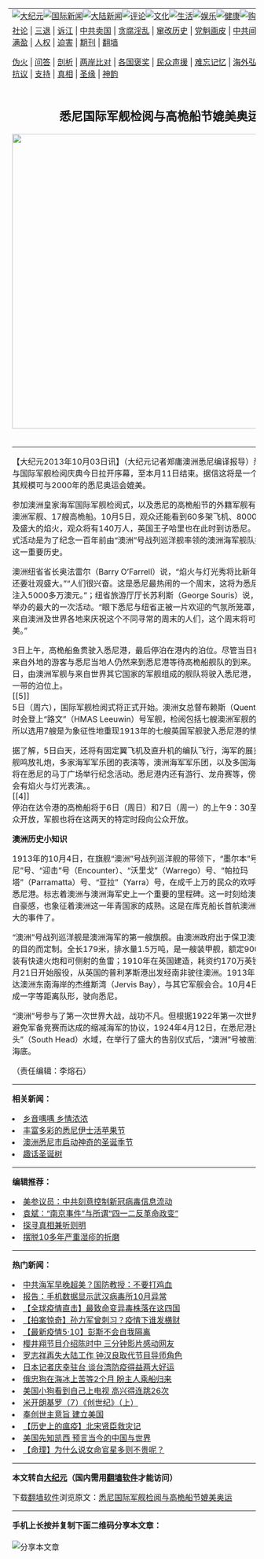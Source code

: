<a name="1" id="1" target="_blank"></a><span id="1"></span>
<table align=center border="0"><tr><td colspan="2" VALIGN=TOP><a href="https://github.com/v2609/djy/blob/master/gb/nsc413.md#1"><img src="https://raw.githubusercontent.com/v2609/www/master/t/djy/1.jpg" title="大纪元"></a><a href="https://github.com/v2609/djy/blob/master/gb/n24hr.md#1"><img src="https://raw.githubusercontent.com/v2609/www/master/t/djy/3.jpg" title="国际新闻"></a><a href="https://github.com/v2609/djy/blob/master/gb/nsc413.md#1"><img src="https://raw.githubusercontent.com/v2609/www/master/t/djy/4.jpg" title="大陆新闻"></a><a href="https://github.com/v2609/djy/blob/master/gb/news392.md#1"><img src="https://raw.githubusercontent.com/v2609/www/master/t/djy/5.jpg" title="评论"></a><a href="https://github.com/v2609/djy/blob/master/gb/news2007.md#1"><img src="https://raw.githubusercontent.com/v2609/www/master/t/djy/6.jpg" title="文化"></a><a href="https://github.com/v2609/djy/blob/master/gb/news2008.md#1"><img src="https://raw.githubusercontent.com/v2609/www/master/t/djy/7.jpg" title="生活"></a><a href="https://github.com/v2609/djy/blob/master/gb/ncyule.md#1"><img src="https://raw.githubusercontent.com/v2609/www/master/t/djy/8.jpg" title="娱乐"></a><a href="https://github.com/v2609/djy/blob/master/gb/nsc1002.md#1"><img src="https://raw.githubusercontent.com/v2609/www/master/t/djy/9.jpg" title="健康"><a href="https://www.youlucky.com"><img src="https://raw.githubusercontent.com/v2609/www/master/t/djy/10.jpg" title="购物"></a><a href="https://donate.epochtimes.com/?utm_medium=epochtimes&utm_source=referral&utm_campaign=donate_button_djyarticleheader"><img src="https://raw.githubusercontent.com/v2609/www/master/t/djy/12.jpg" title="捐款"></a></td></tr>
<tr><td colspan="2" VALIGN=TOP><a target="_blank" href="https://github.com/v2609/djy/blob/master/gb/9p.md#1">社论</a> | <a target="_blank" href="https://github.com/v2609/djy/blob/master/gb/nf5657.md#1">三退</a> | <a target="_blank" href="https://github.com/v2609/djy/blob/master/gb/nf6124.md#1">诉江</a> | <a target="_blank" href="https://github.com/v2609/djy/blob/master/gb/nf1176117.md#1">中共卖国</a> | <a target="_blank" href="https://github.com/v2609/djy/blob/master/gb/nf5773.md#1">贪腐淫乱</a> | <a target="_blank" href="https://github.com/v2609/djy/blob/master/gb/nf1176115.md#1">窜改历史</a> | <a target="_blank" href="https://github.com/v2609/djy/blob/master/gb/nf1176107.md#1">党魁画皮</a> | <a target="_blank" href="https://github.com/v2609/djy/blob/master/gb/nf1320400.md#1">中共间谍</a> | <a target="_blank" href="https://github.com/v2609/djy/blob/master/gb/nf1176114.md#1">破坏传统</a> | <a target="_blank" href="https://github.com/v2609/ntdtv/blob/master/gb/prog447_1.md#1">恶贯满盈</a> | <a target="_blank" href="https://github.com/v2609/djy/blob/master/gb/ncid278.md#1">人权</a> | <a target="_blank" href="https://github.com/v2609/djy/blob/master/gb/nf1176111.md#1">迫害</a> | <a target="_blank" href="https://gitlab.com/szzdlab/mh-qikan/blob/master/README.md#1">期刊</a> | <a target="_blank" href="https://github.com/v2609/www/blob/master/README.md?zsrh#8">翻墙</a></p><p><a target="_blank" href="https://github.com/v2609/djy/blob/master/gb/nf5562.md#1">伪火</a> | <a target="_blank" href="https://github.com/v2609/djy/blob/master/gb/nf4378.md#1">问答</a> | <a target="_blank" href="https://github.com/v2609/djy/blob/master/gb/nf5792.md#1">剖析</a> | <a target="_blank" href="https://github.com/v2609/djy/blob/master/gb/nf5735.md#1">两岸比对</a> | <a target="_blank" href="https://github.com/v2609/djy/blob/master/gb/nf6119.md#1">各国褒奖</a> | <a target="_blank" href="https://github.com/v2609/djy/blob/master/gb/nf6120.md#1">民众声援</a> | <a target="_blank" href="https://github.com/v2609/djy/blob/master/gb/nf1188594.md#1">难忘记忆</a> | <a target="_blank" href="https://github.com/v2609/djy/blob/master/gb/nf3180.md#1">海外弘传</a> | <a target="_blank" href="https://github.com/v2609/djy/blob/master/gb/nf5410.md#1">万人上访</a> | <a target="_blank" href="https://github.com/v2609/ntdtv/blob/master/gb/prog1530_1.md#1">和平抗议</a> | <a target="_blank" href="https://github.com/v2609/djy/blob/master/gb/nf4386.md#1">支持</a> | <a target="_blank" href="https://github.com/v2609/djy/blob/master/gb/nf4389.md#1">真相</a> | <a target="_blank" href="https://github.com/v2609/djy/blob/master/gb/nf5790.md#1">圣缘</a> | <a target="_blank" href="https://github.com/v2609/djy/blob/master/gb/nf4786.md#1">神韵</a></td></tr>
<tr><td VALIGN=TOP width="626"><h2 align=center>悉尼国际军舰检阅与高桅船节媲美奥运</h2>
<img width="600" src="https://i.epochtimes.com/assets/uploads/2020/05/8591139a8e8fe654e2491496e32fc3cd-600x400-320x200.jpg" />
<h6></h6>
<hr>
	<p>【大纪元2013年10月03日讯】（大纪元记者郑庸澳洲<ahref="https://github.com/v2609/djy/blob/master/gb/tag/%E6%82%89%E5%B0%BC.md#1">悉尼</a>编译报导）悉尼高桅船<ahref="https://github.com/v2609/djy/blob/master/gb/tag/%E8%8A%82.md#1">节</a>与国际军舰检阅<ahref="https://github.com/v2609/djy/blob/master/gb/tag/%E5%BA%86.md#1">庆</a>典今日拉开序幕，至本月11日结束。据信这将是一个盛大的<ahref="https://github.com/v2609/djy/blob/master/gb/tag/%E8%8A%82.md#1">节</a>庆，其规模可与2000年的悉尼奥运会媲美。</p>
<p>参加澳洲皇家海军国际军舰检阅式，以及<ahref="https://github.com/v2609/djy/blob/master/gb/tag/%E6%82%89%E5%B0%BC.md#1">悉尼</a>的高桅船节的外籍军舰有18艘，19艘澳洲军舰、17艘高桅船。10月5日，观众还能看到60多架飞机、8000多名水兵，以及盛大的焰火，观众将有140万人，英国王子哈里也在此时到访悉尼。国际军舰检阅式活动是为了纪念一百年前由“澳洲”号战列巡洋舰率领的澳洲海军舰队抵达悉尼港的这一重要历史。</p>
<p>澳洲纽省省长奥法雷尔（Barry O&#8217;Farrell）说，“焰火与灯光秀将比新年除夕夜看到的还要壮观盛大。”“人们很兴奋。这是悉尼最热闹的一个周末，这将为悉尼与纽省的经济注入5000多万澳元。”；纽省旅游厅厅长苏利斯（George Souris）说，这将是悉尼所举办的最大的一次活动。“眼下悉尼与纽省正被一片欢迎的气氛所笼罩，我们准备迎接来自澳洲及世界各地来<ahref="https://github.com/v2609/djy/blob/master/gb/tag/%E5%BA%86.md#1">庆</a>祝这个不同寻常的周末的人们，这个周末将可与奥运会媲美。”</p>
<p>3日上午，高桅船鱼贯驶入悉尼港，最后停泊在港内的泊位。尽管当日有小雨，很多来自外地的游客与悉尼当地人仍然来到悉尼港等待高桅船舰队的到来。接下来的4日，由澳洲军舰与来自世界其它国家的军舰组成的舰队将驶入悉尼港，停靠在花园岛一带的泊位上。<br />[[5]] <br />5日（周六），国际军舰检阅式将正式开始。澳洲女总督布赖斯（Quentin Bryce）届时会登上“路文”（HMAS Leeuwin）号军舰，检阅包括七艘澳洲军舰的舰队航行。之所以选用7艘是为象征性地重现1913年的七艘英国军舰驶入悉尼港的情景。</p>
<p>据了解，5日白天，还将有固定翼飞机及直升机的编队飞行，海军的展览与表演，军舰鸣放礼炮，多家海军军乐团的表演等，澳洲海军军乐团，以及多国海军联合军乐团将在悉尼的马丁广场举行纪念活动。悉尼港内还有游行、龙舟赛等，傍晚，悉尼港还会有焰火与灯光表演。。<br />[[4]] <br />停泊在达令港的高桅船将于6日（周日）和7日（周一）的上午9：30至下午5点向公众开放，军舰也将在这两天的特定时段向公众开放。</p>
<p><B>澳洲历史小知识</B></p>
<p>1913年的10月4日，在旗舰“澳洲”号战列巡洋舰的带领下，“墨尔本”号、“悉尼”号、“迎击”号（Encounter）、“沃里戈”（Warrego）号、“帕拉玛塔”（Parramatta）号、“亚拉”（Yarra）号，在成千上万的民众的欢呼声中，驶入了悉尼港。标志着澳洲与澳洲海军史上一个重要的里程碑。这一时刻给澳洲人以无比的自豪感，也象征着澳洲这一年青国家的成熟。这是在库克船长首航澳洲以来，最为重大的事件了。</p>
<p>“澳洲”号战列巡洋舰是澳洲海军的第一艘旗舰。由澳洲政府出于保卫澳洲与亚太地区的目的而定制。全长179米，排水量1.5万吨，是一艘装甲舰，额定900名海军官兵，装有快速火炮和可侧射的鱼雷；1910年在英国建造，耗资约170万英镑。1912年6月21日开始服役，从英国的普利茅斯港出发经南非驶往澳洲。1913年10月2日，抵达澳洲东南海岸的杰维斯湾（Jervis Bay），与其它军舰会合。10月4日，七艘军舰编成一字等距离队形，驶向悉尼。</p>
<p>“澳洲”号参与了第一次世界大战，战功不凡。但根据1922年第一次世界大战战胜国为避免军备竞赛而达成的缩减海军的协议，1924年4月12日，在悉尼港出海口的“南头”（South Head）水域，在举行了盛大的告别仪式后，“澳洲”号被凿沉，从此长眠海底。</p>
<p>（责任编辑：李熔石）</p>
	
<hr>


<strong>相关新闻：</strong>
<li><a href="https://github.com/v2609/djy/blob/master/gb/12/10/9/n3701734.md#1">乡音喁喁  乡情浓浓</a></li>
<li><a href="https://github.com/v2609/djy/blob/master/gb/12/10/21/n3711020.md#1">丰富多彩的悉尼伊士活苹果节</a></li>
<li><a href="https://github.com/v2609/djy/blob/master/gb/12/11/27/n3739125.md#1">澳洲悉尼市启动神奇的圣诞季节</a></li>
<li><a href="https://github.com/v2609/djy/blob/master/gb/12/12/16/n3753901.md#1">趣话圣诞树</a></li>
<hr>


<strong>编辑推荐：</strong>
<li><a href="https://github.com/onzhi266/djy/blob/master/gb/20/2/22/n11887949.md#1">美参议员：中共刻意控制新冠病毒信息流动</a></li>
<li><a href="https://github.com/tsiac2612/djy/blob/master/gb/19/12/18/n11729917.md#1" target="_blank">袁斌：“南京事件”与所谓“四一二反革命政变”</a></li><li><a href="https://github.com/v2609/djy/blob/master/gb/11/6/17/n3289382.md?dfh#1" target="_blank">探寻真相兼听则明</a></li><li><a href="https://github.com/tsiac2612/djy/blob/master/gb/16/5/27/n7938314.md#1" target="_blank">摆脱10多年严重湿疹的折磨</a></li>
<hr>

<strong>热门新闻：</strong>
<li><a href="https://github.com/v2609/djy/blob/master/gb/20/5/9/n12094858.md#1">中共海军早晚超美？国防教授：不要打鸡血</a></li>
<li><a href="https://github.com/v2609/djy/blob/master/gb/20/5/9/n12095954.md#1">报告：手机数据显示武汉病毒所10月异常</a></li>
<li><a href="https://github.com/v2609/djy/blob/master/gb/20/5/9/n12095348.md#1">【全球疫情直击】最致命变异毒株落在这四国</a></li>
<li><a href="https://github.com/v2609/djy/blob/master/gb/20/5/9/n12094405.md#1">【拍案惊奇】孙力军曾刺习？疫情下谁发横财</a></li>
<li><a href="https://github.com/v2609/djy/blob/master/gb/20/5/8/n12093931.md#1">【最新疫情5·10】彭斯不会自我隔离</a></li>
<li><a href="https://github.com/v2609/djy/blob/master/gb/20/5/7/n12091512.md#1">樱井翔节目介绍陈时中 三分钟影片感动网友</a></li>
<li><a href="https://github.com/v2609/djy/blob/master/gb/20/5/8/n12094115.md#1">罗志祥再失大陆工作 钟汉良取代节目导师角色</a></li>
<li><a href="https://github.com/v2609/djy/blob/master/gb/20/5/8/n12093791.md#1">日本记者庆幸驻台 谈台湾防疫得益两大好运</a></li>
<li><a href="https://github.com/v2609/djy/blob/master/gb/20/5/9/n12094992.md#1">俄忠狗在海冰上苦等2个月 盼主人乘船归来</a></li>
<li><a href="https://github.com/v2609/djy/blob/master/gb/20/5/10/n12096663.md#1">美国小狗看到自己上电视 高兴得连跳26次</a></li>
<li><a href="https://github.com/v2609/djy/blob/master/gb/13/3/31/n3835627.md#1">米开朗基罗（7）《创世纪》（上）</a></li>
<li><a href="https://github.com/v2609/djy/blob/master/gb/20/3/26/n11977962.md#1">奉创世主意旨  建立美国</a></li>
<li><a href="https://github.com/v2609/djy/blob/master/gb/20/5/5/n12085551.md#1">【历史上的瘟疫】北宋贤臣救灾记</a></li>
<li><a href="https://github.com/v2609/djy/blob/master/gb/20/5/8/n12092756.md#1">美国先知凯西  预言当今的中国与世界</a></li>
<li><a href="https://github.com/v2609/djy/blob/master/gb/20/4/14/n12029130.md#1">【命理】为什么说女命官星多则不贵呢？</a></li>
<hr>

<strong>本文转自<a href="https://www.epochtimes.com">大纪元</a>（国内需用<a href="https://github.com/v2609/www/blob/master/README.md#8">翻墙软件</a>才能访问）</strong><p>下载<a href="https://github.com/v2609/www/blob/master/README.md#8">翻墙软件</a>浏览原文：<a href="https://www.epochtimes.com/gb/13/10/3/n3978367.htm">悉尼国际军舰检阅与高桅船节媲美奥运</a></p><hr>

<strong>手机上长按并复制下面二维码分享本文章：</strong><br><br><img src="http://d1p1.ip.zn2.us/v.php?action=qrcode&url=https://github.com/v2609/djy/blob/master/gb/13/10/3/n3978367.md%231" title="分享本文章"></td><td VALIGN=TOP><a href="https://github.com/v2609/djy/blob/master/gb/16/1/21/n4622075.md?dfh#1" target="_blank"><img src="https://raw.githubusercontent.com/v2609/djy/master/gb/300/wei-f1.jpg" title="中共的伪火骗局"  alt="中共的伪火骗局"></a><br><a href="https://github.com/v2609/www/blob/master/README.md?dfh#9" target="_blank"><img src="https://raw.githubusercontent.com/v2609/djy/master/gb/300/yong-h.jpg" title="永恒的见证"  alt="永恒的见证"></a><br><a href="https://github.com/v2609/djy/blob/master/gb/13/9/29/n3974789.md?dfh#1" target="_blank"><img src="https://raw.githubusercontent.com/v2609/djy/master/gb/300/shang-lnz.jpg" title="善良女子被中共投男牢"  alt="善良女子被中共投男牢"></a><br><a href="https://github.com/v2609/djy/blob/master/gb/16/3/16/n4663449.md?dfh#1" target="_blank"><img src="https://raw.githubusercontent.com/v2609/djy/master/gb/300/huo-z3.jpg" title="警卫目击活摘器官"  alt="警卫目击活摘器官"></a><br><a href="https://github.com/v2609/djy/blob/master/gb/16/8/7/n8177641.md?dfh#1" target="_blank"><img src="https://raw.githubusercontent.com/v2609/djy/master/gb/300/huo-z4.jpg" title="证人描述活摘恐怖"  alt="证人描述活摘恐怖"></a><br><a href="https://github.com/v2609/djy/blob/master/gb/10/4/19/n2881569.md?dfh#1" target="_blank"><img src="https://raw.githubusercontent.com/v2609/djy/master/gb/300/huo-z1.jpg" title="揭开活摘器官黑幕"  alt="揭开活摘器官黑幕"></a><br><a href="https://github.com/v2609/djy/blob/master/gb/10/11/7/n3077476.md?dfh#1" target="_blank"><img src="https://raw.githubusercontent.com/v2609/djy/master/gb/300/ma-ks.jpg" title="马克思的成魔之路"  alt="马克思的成魔之路"></a><br><a href="https://github.com/v2609/djy/blob/master/gb/14/6/9/n4173977.md?dfh#1" target="_blank"><img src="https://raw.githubusercontent.com/v2609/djy/master/gb/300/chang-zs.jpg" title="藏字石 蕴天机"  alt="藏字石 蕴天机"></a><br><a href="https://github.com/v2609/djy/blob/master/gb/18/5/10/n10381511.md?dfh#1" target="_blank"><img src="https://raw.githubusercontent.com/v2609/djy/master/gb/300/st1.jpg" title="关注3亿人三退"  alt="关注3亿人三退"></a><br><a href="https://github.com/v2609/djy/blob/master/gb/18/3/21/n10237682.md?dfh#1" target="_blank"><img src="https://raw.githubusercontent.com/v2609/djy/master/gb/300/jie-t.jpg" title="解体中共复兴中华"  alt="解体中共复兴中华"></a><br><a href="https://github.com/v2609/djy/blob/master/gb/9/2/9/n2422991.md?dfh#1" target="_blank"><img src="https://raw.githubusercontent.com/v2609/djy/master/gb/300/gao-zs.jpg" title="中共迫害良心律师"  alt="中共迫害良心律师"></a><br><a href="https://github.com/v2609/djy/blob/master/gb/18/12/9/n10900044.md?dfh#1" target="_blank"><img src="https://raw.githubusercontent.com/v2609/djy/master/gb/300/sj1.jpg" title="303万人举报江泽民"  alt="303万人举报江泽民"></a><br><a href="https://github.com/v2609/djy/blob/master/gb/18/8/28/n10672014.md?dfh#1" target="_blank"><img src="https://raw.githubusercontent.com/v2609/djy/master/gb/300/sj2.jpg" title="这些官员为何起诉江泽民"  alt="这些官员为何起诉江泽民"></a><br><a href="https://github.com/v2609/djy/blob/master/gb/8/12/18/n2367165.md?dfh#1" target="_blank"><img src="https://raw.githubusercontent.com/v2609/djy/master/gb/300/liangan.jpg" title="海峡两岸的强烈对比"  alt="海峡两岸的强烈对比"></a><br><a href="https://github.com/v2609/djy/blob/master/gb/15/12/10/n4593139.md?dfh#1" target="_blank"><img src="https://raw.githubusercontent.com/v2609/djy/master/gb/300/jia-ndzl.jpg" title="加拿大总理的贺信"  alt="加拿大总理的贺信"></a><br><a href="https://github.com/v2609/djy/blob/master/gb/11/6/17/n3289382.md?dfh#1" target="_blank"><img src="https://raw.githubusercontent.com/v2609/djy/master/gb/300/xiao-wd.jpg" title="探寻真相兼听则明"  alt="探寻真相兼听则明"></a><br><a href="https://github.com/v2609/djy/blob/master/gb/18/10/27/n10812623.md?dfh#1" target="_blank"><img src="https://raw.githubusercontent.com/v2609/djy/master/gb/300/yindu.jpg" title="印度媒体报道东方"  alt="印度媒体报道东方"></a><br><a href="https://github.com/v2609/djy/blob/master/gb/18/6/9/n10469652.md?dfh#1" target="_blank"><img src="https://raw.githubusercontent.com/v2609/djy/master/gb/300/xie-j.jpg" title="不一样的海外校园"  alt="不一样的海外校园"></a><br><a href="https://github.com/v2609/djy/blob/master/gb/7/4/5/n1669415.md?dfh#1" target="_blank"><img src="https://raw.githubusercontent.com/v2609/djy/master/gb/300/li-up.jpg" title="从大师到徒弟的传奇"  alt="从大师到徒弟的传奇"></a><br><a href="https://github.com/v2609/djy/blob/master/gb/17/5/26/n9191512.md?dfh#1" target="_blank"><img src="https://raw.githubusercontent.com/v2609/djy/master/gb/300/zfl2.jpg" title="亿万人与东方一本奇书"  alt="亿万人与东方一本奇书"></a><br><a href="https://github.com/v2609/djy/blob/master/gb/13/11/27/n4020290.md?dfh#1" target="_blank"><img src="https://raw.githubusercontent.com/v2609/djy/master/gb/300/zhen-h.jpg" title="大陆见不到的震撼场面"  alt="大陆见不到的震撼场面"></a><br><a href="https://github.com/v2609/djy/blob/master/gb/15/7/17/n4482910.md?dfh#1" target="_blank"><img src="https://raw.githubusercontent.com/v2609/djy/master/gb/300/dalu-sk.jpg" title="人心向善 大陆当初盛况"  alt="人心向善 大陆当初盛况"></a><br><a href="https://github.com/v2609/djy/blob/master/gb/19/1/5/n10955468.md?dfh#1" target="_blank"><img src="https://raw.githubusercontent.com/v2609/djy/master/gb/300/zfl1.jpg" title="追寻真理 这书讲什么"  alt="追寻真理 这书讲什么"></a><br><a href="https://github.com/v2609/www/blob/master/README.md?dfh#1" target="_blank"><img src="https://raw.githubusercontent.com/v2609/djy/master/gb/300/fq1.jpg" title="下载免费翻墙软件"  alt="下载免费翻墙软件"></a><br></td></tr></table>
